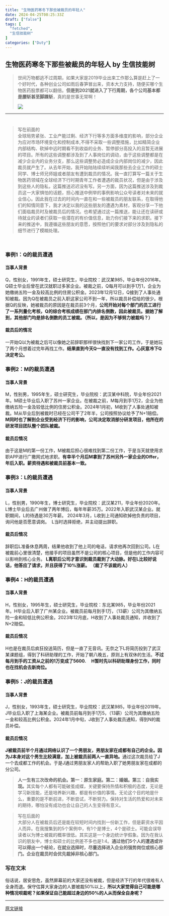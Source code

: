 ```yaml
---
title: "生物医药寒冬下那些被裁员的年轻人"
date: 2024-04-25T08:25:33Z
draft: ["false"]
tags: [
  "fetched",
  "生信技能树"
]
categories: ["Duty"]
---
```

生物医药寒冬下那些被裁员的年轻人 by 生信技能树
------
<div><section data-tool="mdnice编辑器" data-website="https://www.mdnice.com"><blockquote data-tool="mdnice编辑器"><span></span><p>世间万物都逃不过周期，如果大家是2019毕业出来工作那么算是赶上了一个好时代，各种创业公司如雨后春笋冒出来，资本大力支持，随便买哪个生物医药股票都可以翻倍。<strong>但是到2021就进入了下行周期，各个公司基本都是腰斩甚至脚踝斩</strong>，真的是世事无常啊！</p><p></p><p><img data-imgfileid="100046394" data-ratio="0.6915167095115681" data-src="https://mmbiz.qpic.cn/mmbiz_png/cZNhZQ6j4wywYwnnNPMMvbEwoJFriagXWylrIWK4hQr2cvIvnFzqlz9ft8w3vpVILeKXn8SgR8yb1LNoZibibfs2w/640?wx_fmt=png&amp;from=appmsg" data-type="png" data-w="1556" src="https://mmbiz.qpic.cn/mmbiz_png/cZNhZQ6j4wywYwnnNPMMvbEwoJFriagXWylrIWK4hQr2cvIvnFzqlz9ft8w3vpVILeKXn8SgR8yb1LNoZibibfs2w/640?wx_fmt=png&amp;from=appmsg"></p></blockquote></section><section data-tool="mdnice编辑器" data-website="https://www.mdnice.com"><hr data-tool="mdnice编辑器"></section><h1><span></span></h1><blockquote><p>写在前面的<br>全球局势紧张、工业产能过剩、经济下行等多方面多维度的影响，部分企业为应对市场环境变化和控制成本,不得不采取一些调整措施，比如精简企业内部结构、砍掉中远时期看不到收益的业务、暂停部分高投入的且暂无进展的项目。所有的这些调整都涉及到了人事岗位的调动，由于这些调整都是在减少企业内的业务分支，那么这些调整势必造成企业内部岗位的减少，因此裁员就产生了。从去年开始，我开始陆陆续续听闻我那些去企业工作的硕士同学、博士师兄师姐或者朋友有遭到裁员的情况。我一直打算写一篇关于生物医药领域在全球经济下行时期青年工作者遭遇的裁员状况，但是由于涉及到这些人的隐私，这篇推送迟迟没有写。另一方面，因为这篇推送涉及到裁员这一大家惧怕的话题，担心推送中例举的事例影响公众号读者对未来的就业信心。因此我在过去的时间内一直在和一些被裁员的朋友联系，在取得他们的知情同意下，我才决定以我的这些朋友的遭遇为素材，客观分享一下他们面临裁员时及被裁员后的情况。也希望通过这一篇推送，能让还在读研或待就业的读者们获取一些潜在的有价值信息，助力你们接下来的求职。接下来的推送中，我遵循这些朋友的意愿，按照他们的要求对部分涉及到隐私的细节进行了模糊处理。</p></blockquote><p><br></p><h3><span>事例1：Q的裁员遭遇</span></h3><h4><span>当事人背景</span></h4><p>Q，性别女，1991年生，硕士研究生，毕业院校：武汉某985，毕业年份2016年。Q硕士毕业后曾在武汉就职过多家企业。被裁之前，Q每月可以到手1万1，企业为她缴纳五险一金及较高比例的住房公积金。2023年12月12日，Q接到了人事处通知被裁。因为Q在被裁员之前入职这家公司不到一年，所以裁员补偿给的很少。根据Q的反映，她被裁员的原因是在裁员前3个月，<strong>公司开始对每个部门的员工进行了一系列量化考核，Q的综合考核成绩在部门内排名倒数，因此被裁员。据她了解到，其他部门均是排名倒数的员工被裁。（</strong><span><strong>所以，是因为不够努力被裁吗？</strong></span><strong>）</strong></p><h4><span>裁员后的情况</span></h4><p>一开始Q以为被裁之后可以像她之前辞职那样很快找到下一家公司工作，于是她玩了两个月想着过完年再找工作。<strong>结果直到今天Q一直没有找到工作。心灰意冷下Q决定考公。</strong></p><h3><span>事例2：M的裁员遭遇</span></h3><h4><span>当事人背景</span></h4><p>M，性别男，1995年生，硕士研究生，毕业院校：武汉某中科院，毕业年份2021年。M硕士毕业后入职了苏州一家企业。在被裁之前，M每月到手1万2，企业为他缴纳五险一金及较低比例的住房公积金。2024年1月初，M收到了人事处通知被裁。M从毕业后到被裁时已经在公司干了2年半，公司按照协议给予了N+1赔偿。<strong>M同时也了解到企业受到经济下行的影响，公司决定取消部分研发项目，他所在的研发项目团队整个团队被裁。</strong></p><h4><span>裁员后情况</span></h4><p>由于这是M的第一份工作，M被裁后担心很难找到第二份工作，于是当天就使用求职APP进行广撒网式地求职。<strong>有幸半个月后M拿到了苏州另外一家企业的Offer，年后入职。薪资待遇和被裁员前基本一致。</strong></p><h3><span>事例3：L的裁员遭遇</span></h3><h4><span>当事人背景</span></h4><p>L，性别男，1990年生，博士研究生，毕业院校：武汉某211，毕业年份2020年。L博士毕业后去广州做了两年博后，每年年薪35万。2022年入职武汉某企业。就职期间，L的待遇是30万年薪。 2024年3月，L收到上司通知砍掉他负责的项目，询问他是否愿意调岗。  L当时选择拒绝，并主动提出辞职。</p><h4><span>裁员后情况</span></h4><p>辞职后L准备休息两周，结果他收到了他上司的电话，请求他再次回到公司。L在被裁前心里很清楚，他接手的项目虽然不是公司的核心项目，但是他的工作内容可以影响到核心业务。<strong> L离职后公司才意识到裁员裁到了大动脉。好在L比较好说话，他答应了请求，并且获得了10%涨薪。 （裁了不该裁的人）</strong></p><h3><span>事例4：H的裁员遭遇</span></h3><h4><span>当事人背景</span></h4><p>H，性别女，1995年生，硕士研究生，毕业院校：东北某985，毕业年份2021年。H毕业后入职了广州某企业。被裁员前每月到手1万，（13薪）公司为其缴纳五险一金和较低比例公积金。2023年12月底，H收到了人事处裁员通知，并收到了N+2赔偿。</p><h4><span>裁员后情况</span></h4><p>H也是在裁员后疯狂投送简历，但是一直了无音讯。无奈之下L将简历投到了武汉某课题组，得到了科研助理的工作，开始了朝八晚五，原则上有双休的生活。<strong>不过每月到手的工资从之前的1万变成了5600.     H暂时先以科研助理身份工作，同时也在找机会去新岗位。</strong></p><h3><span>事例5：J的裁员遭遇</span></h3><h4><span>当事人背景</span></h4><p>J，性别女，1993年生，硕士研究生，毕业院校：武汉某985，毕业年份2019年。J毕业后入职了上海某企业。被裁员前每月到手1万5，（13薪）公司为其缴纳五险一金和较高比例公积金。2024年1月中旬，J收到了人事处裁员通知，得到N的裁员补偿。</p><h4><span>裁员后情况</span></h4><p><strong>J被裁员前半个月通过网络认识了一个男朋友，男朋友家在成都有自己的企业。因为J本身对这个男生比较满意，加上被裁员前两人一直异地。</strong>通过这次裁员给了J一个去成都工作的机会。于是J通过男朋友家人的帮助入职了她男朋友家在成都的分公司。</p><section data-tool="mdnice编辑器" data-website="https://www.mdnice.com"><blockquote data-tool="mdnice编辑器"><span></span><p><span><strong>人一生有三次改命的机会。第一：原生家庭。第二：婚姻。第三：自我实现。</strong></span>其实每个人都有可能破茧成蝶，关键要保持热情和积极的态度，无论是学习新技能，还是培养新兴趣，都是有价值的事情。无论这个目的地是什么，重要的是不断前进，不断尝试，不断努力。保持对生活的热爱和对未来的期待，哪怕没有成功也会让自己的人生变得有意义。</p></blockquote></section><blockquote><p>写在后面的<br>大部分人在被裁员后还是能在较短时间内找到一份新工作，但是薪资水平因人而异。在我搜集到的5个案例中，有1个是博士，4个是硕士。可能会误导读者以为博士被裁的概率很低。其实这是一个身边统计学假象。因为在我认识的朋友中，博士和硕士的比例差不多也是1:4。<span><strong>通过他们5个人的遭遇或许可以得出一个结论，在就业选择时，尽量选择进入企业的强势岗位或核心部门。企业在裁员时会优先裁掉非核心部门。</strong></span></p></blockquote><section data-tool="mdnice编辑器" data-website="https://www.mdnice.com"><h3 data-tool="mdnice编辑器"><span></span><span>写在文末</span><span></span></h3><p data-tool="mdnice编辑器">俗话说，居安思危，虽然屏幕前的大家还没有被裁，但是经济下行的年代很难有人全身而退。保守估算大家身边的人要被裁50%以上，<span><strong>所以大家觉得自己可能是哪种情况呗裁呢？如果保证自己能超过身边的50%的人从而保全自身呢？</strong></span></p><section><mp-common-vote data-pluginname="mpvote" data-supervoteid="462188244" data-logincheckfailed="0" data-expiretime="0" data-votesubject='[{"type":1,"title":"你的学历","options":[{"name":"本科","url":"","cnt":0},{"name":"硕士研究生","url":"","cnt":0},{"name":"博士研究生","url":"","cnt":0}],"total_cnt":0},{"type":1,"title":"你的工作经验","options":[{"name":"初出茅庐的应届生","url":"","cnt":0},{"name":"1-3年","url":"","cnt":0},{"name":"3到10年","url":"","cnt":0},{"name":"10年以上","url":"","cnt":0}],"total_cnt":0},{"type":1,"title":"可能的被裁的原因","options":[{"name":"公司架构调整，精简部门","url":"","cnt":0},{"name":"公司倒闭","url":"","cnt":0},{"name":"自己被末位淘汰","url":"","cnt":0}],"total_cnt":0}]'></mp-common-vote></section></section><p><mp-style-type data-value="3"></mp-style-type></p></div>  
<hr>
<a href="https://mp.weixin.qq.com/s/T2YmLa7Nh70EAbdKjLTiIA",target="_blank" rel="noopener noreferrer">原文链接</a>
